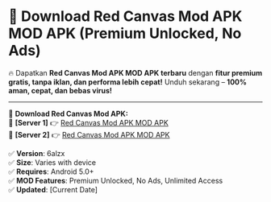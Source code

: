 # 🚀 Download Red Canvas Mod APK MOD APK (Premium Unlocked, No Ads)  

🔥 Dapatkan **Red Canvas Mod APK MOD APK terbaru** dengan **fitur premium gratis, tanpa iklan, dan performa lebih cepat!** Unduh sekarang – **100% aman, cepat, dan bebas virus!**  

---


🔽 **Download Red Canvas Mod APK:**  
🔹 **[Server 1]** 👉 [Red Canvas Mod APK MOD APK](https://apkcomod.com?title=Red_Canvas_Mod_APK)  
🔹 **[Server 2]** 👉 [Red Canvas Mod APK MOD APK](https://apkcomod.com?title=Red_Canvas_Mod_APK)  


✅ **Version**: 6alzx  
✅ **Size**: Varies with device  
✅ **Requires**: Android 5.0+  
✅ **MOD Features**: Premium Unlocked, No Ads, Unlimited Access  
✅ **Updated**: [Current Date]  